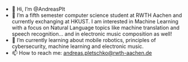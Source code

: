 - 👋 Hi, I’m @AndreasPlt
- 👀 I’m a fifth semester computer science student at RWTH Aachen and currently exchanging at HKUST. I am interested in Machine Learning with a focus on Natural Language topics like machine translation and speech recognition... and in electronic music composition as well!
- 🌱 I’m currently learning about mobile robotics, principles of cybersecurity, machine learning and electronic music.
- 📫 How to reach me: andreas.pletschko@rwth-aachen.de

<!---
AndreasPlt/AndreasPlt is a ✨ special ✨ repository because its `README.md` (this file) appears on your GitHub profile.
You can click the Preview link to take a look at your changes.
--->
